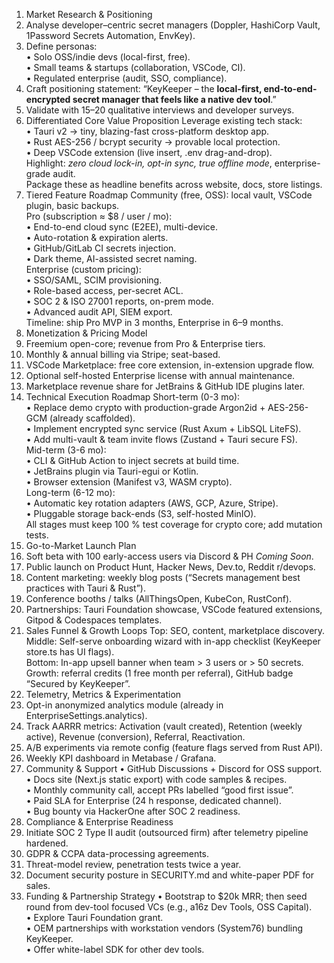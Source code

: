 1. Market Research & Positioning
1. Analyse developer–centric secret managers (Doppler, HashiCorp Vault, 1Password Secrets Automation, EnvKey).  
2. Define personas:  
   • Solo OSS/indie devs (local-first, free).  
   • Small teams & startups (collaboration, VSCode, CI).  
   • Regulated enterprise (audit, SSO, compliance).  
3. Craft positioning statement: “KeyKeeper – the **local-first, end-to-end-encrypted secret manager that feels like a native dev tool**.”  
4. Validate with 15–20 qualitative interviews and developer surveys.
2. Differentiated Core Value Proposition
Leverage existing tech stack:  
• Tauri v2 → tiny, blazing-fast cross-platform desktop app.  
• Rust AES-256 / bcrypt security → provable local protection.  
• Deep VSCode extension (live insert, .env drag-and-drop).  
Highlight: *zero cloud lock-in, opt-in sync, true offline mode*, enterprise-grade audit.  
Package these as headline benefits across website, docs, store listings.
3. Tiered Feature Roadmap
Community (free, OSS): local vault, VSCode plugin, basic backups.  
Pro (subscription ≈ $8 / user / mo):  
• End-to-end cloud sync (E2EE), multi-device.  
• Auto-rotation & expiration alerts.  
• GitHub/GitLab CI secrets injection.  
• Dark theme, AI-assisted secret naming.  
Enterprise (custom pricing):  
• SSO/SAML, SCIM provisioning.  
• Role-based access, per-secret ACL.  
• SOC 2 & ISO 27001 reports, on-prem mode.  
• Advanced audit API, SIEM export.  
Timeline: ship Pro MVP in 3 months, Enterprise in 6–9 months.
4. Monetization & Pricing Model
1. Freemium open-core; revenue from Pro & Enterprise tiers.  
2. Monthly & annual billing via Stripe; seat-based.  
3. VSCode Marketplace: free core extension, in-extension upgrade flow.  
4. Optional self-hosted Enterprise license with annual maintenance.  
5. Marketplace revenue share for JetBrains & GitHub IDE plugins later.
5. Technical Execution Roadmap
Short-term (0-3 mo):  
• Replace demo crypto with production-grade Argon2id + AES-256-GCM (already scaffolded).  
• Implement encrypted sync service (Rust Axum + LibSQL LiteFS).  
• Add multi-vault & team invite flows (Zustand + Tauri secure FS).  
Mid-term (3-6 mo):  
• CLI & GitHub Action to inject secrets at build time.  
• JetBrains plugin via Tauri-egui or Kotlin.  
• Browser extension (Manifest v3, WASM crypto).  
Long-term (6-12 mo):  
• Automatic key rotation adapters (AWS, GCP, Azure, Stripe).  
• Pluggable storage back-ends (S3, self-hosted MinIO).  
All stages must keep 100 % test coverage for crypto core; add mutation tests.
6. Go-to-Market Launch Plan
1. Soft beta with 100 early-access users via Discord & PH *Coming Soon*.  
2. Public launch on Product Hunt, Hacker News, Dev.to, Reddit r/devops.  
3. Content marketing: weekly blog posts (“Secrets management best practices with Tauri & Rust”).  
4. Conference booths / talks (AllThingsOpen, KubeCon, RustConf).  
5. Partnerships: Tauri Foundation showcase, VSCode featured extensions, Gitpod & Codespaces templates.
7. Sales Funnel & Growth Loops
Top: SEO, content, marketplace discovery.  
Middle: Self-serve onboarding wizard with in-app checklist (KeyKeeper store.ts has UI flags).  
Bottom: In-app upsell banner when team > 3 users or > 50 secrets.  
Growth: referral credits (1 free month per referral), GitHub badge “Secured by KeyKeeper”.
8. Telemetry, Metrics & Experimentation
1. Opt-in anonymized analytics module (already in EnterpriseSettings.analytics).  
2. Track AARRR metrics: Activation (vault created), Retention (weekly active), Revenue (conversion), Referral, Reactivation.  
3. A/B experiments via remote config (feature flags served from Rust API).  
4. Weekly KPI dashboard in Metabase / Grafana.
9. Community & Support
• GitHub Discussions + Discord for OSS support.  
• Docs site (Next.js static export) with code samples & recipes.  
• Monthly community call, accept PRs labelled “good first issue”.  
• Paid SLA for Enterprise (24 h response, dedicated channel).  
• Bug bounty via HackerOne after SOC 2 readiness.
10. Compliance & Enterprise Readiness
1. Initiate SOC 2 Type II audit (outsourced firm) after telemetry pipeline hardened.  
2. GDPR & CCPA data-processing agreements.  
3. Threat-model review, penetration tests twice a year.  
4. Document security posture in SECURITY.md and white-paper PDF for sales.
11. Funding & Partnership Strategy
• Bootstrap to $20k MRR; then seed round from dev-tool focused VCs (e.g., a16z Dev Tools, OSS Capital).  
• Explore Tauri Foundation grant.  
• OEM partnerships with workstation vendors (System76) bundling KeyKeeper.  
• Offer white-label SDK for other dev tools.